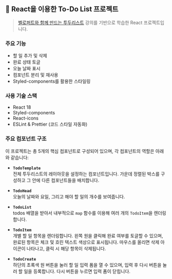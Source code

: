 ## 📝 React을 이용한 To-Do List 프로젝트

> [벨로퍼트와 함께 만드는 투두리스트](https://react.vlpt.us/mashup-todolist/) 강의를 기반으로 학습한 React 프로젝트입니다.  

### 주요 기능

- 할 일 추가 및 삭제
- 완료 상태 토글
- 오늘 날짜 표시
- 컴포넌트 분리 및 재사용
- Styled-components를 활용한 스타일링

### 사용 기술 스택

- React 18
- Styled-components
- React-icons
- ESLint & Prettier (코드 스타일 자동화)

### 주요 컴포넌트 구조

이 프로젝트는 총 5개의 핵심 컴포넌트로 구성되어 있으며, 각 컴포넌트의 역할은 아래와 같습니다:

- **`TodoTemplate`**  
  전체 투두리스트의 레이아웃을 설정하는 컴포넌트입니다. 가운데 정렬된 박스를 구성하고 그 안에 다른 컴포넌트들을 배치합니다.

- **`TodoHead`**  
  오늘의 날짜와 요일, 그리고 해야 할 일의 개수를 보여줍니다.

- **`TodoList`**  
  todos 배열을 받아서 내부적으로 `map` 함수를 이용해 여러 개의 `TodoItem`을 렌더링합니다.

- **`TodoItem`**  
  개별 할 일 항목을 렌더링합니다. 왼쪽 원을 클릭해 완료 여부를 토글할 수 있으며, 완료된 항목은 체크 및 흐린 텍스트 색상으로 표시됩니다. 마우스를 올리면 삭제 아이콘이 나타나고, 클릭 시 해당 항목이 삭제됩니다.

- **`TodoCreate`**  
  하단의 초록색 원 버튼을 눌러 할 일 입력 폼을 열 수 있으며, 입력 후 다시 버튼을 눌러 할 일을 등록합니다. 다시 버튼을 누르면 입력 폼이 닫힙니다.
